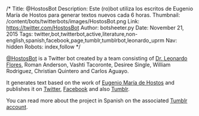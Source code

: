 /*
Title: @HostosBot
Description: Este (ro)bot utiliza los escritos de Eugenio María de Hostos para generar textos nuevos cada 6 horas.
Thumbnail: /content/bots/twitterbots/images/HostosBot.png
Link: https://twitter.com/HostosBot
Author: botsheeter.py
Date: November 21, 2015
Tags: twitter,bot,twitterbot,active,literature,non-english,spanish,facebook,page,tumblr,tumblrbot,leonardo_uprm
Nav: hidden
Robots: index,follow
*/

[@HostosBot](https://twitter.com/HostosBot) is a Twitter bot created by a team consisting of [Dr. Leonardo Flores](https://twitter.com/Leonardo_UPRM), Roman Anderson, Vashti Tacoronte, Desiree Single, William Rodriguez, Christian Quintero and Carlos Aguayo.

It generates text based on the work of [Eugenio María de Hostos](https://en.wikipedia.org/wiki/Eugenio_María_de_Hostos) and publishes it on [Twitter](https://twitter.com/HostosBot), [Facebook](https://www.facebook.com/hostosbot) and also [Tumblr](http://hostosbot.tumblr.com/).

You can read more about the project in Spanish on the associated [Tumblr account](http://hostosbot.tumblr.com/proyecto).
